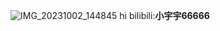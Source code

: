 ![IMG_20231002_144845](https://github.com/xiaoyuyu6/xiao_yuyu.github.io/assets/143482603/726079a8-03be-44dc-854f-224b3120ead2)
hi
bilibili:**小宇宇66666**